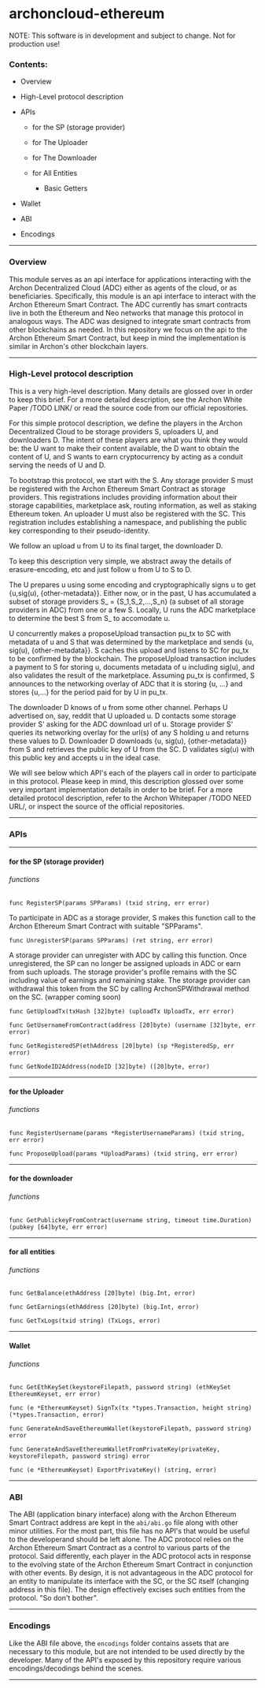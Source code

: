# archoncloud-ethereum

NOTE: This software is in development and subject to change. Not for production use!

### Contents:

 - Overview

 - High-Level protocol description

 - APIs 

   - for the SP (storage provider)

   - for The Uploader

   - for The Downloader

   - for All Entities

     - Basic Getters
     
  - Wallet

  - ABI

  - Encodings

--------------------------------------------------------------------


### Overview

This module serves as an api interface for applications interacting with the Archon Decentralized Cloud (ADC) either as agents of the cloud, or as beneficiaries. Specifically, this module is an api interface to interact with the Archon Ethereum Smart Contract. The ADC currently has smart contracts live in both the Ethereum and Neo networks that manage this protocol in analogous ways. The ADC was designed to integrate smart contracts from other blockchains as needed. In this repository we focus on the api to the Archon Ethereum Smart Contract, but keep in mind the implementation is similar in Archon's other blockchain layers.


--------------------------------------------------------------------

### High-Level protocol description

This is a very high-level description. Many details are glossed over in order to keep this brief. For a more detailed description, see the Archon White Paper /TODO LINK/ or read the source code from our official repositories.

For this simple protocol description, we define the players in the Archon Decentralized Cloud to be storage providers S, uploaders U, and downloaders D. The intent of these players are what you think they would be: the U want to make their content available, the D want to obtain the content of U, and S wants to earn cryptocurrency by acting as a conduit serving the needs of U and D.

To bootstrap this protocol, we start with the S. Any storage provider S must be registered with the Archon Ethereum Smart Contract as storage providers. This registrations includes providing information about their storage capabilities, marketplace ask, routing information, as well as staking Ethereum token. An uploader U must also be registered with the SC. This registration includes establishing a namespace, and publishing the public key corresponding to their pseudo-identity.

We follow an upload u from U to its final target, the downloader D.

To keep this description very simple, we abstract away the details of erasure-encoding, etc and just follow u from U to S to D.

The U prepares u using some encoding and cryptographically signs u to get {u,sig(u), {other-metadata}}. Either now, or in the past, U has accumulated a subset of storage providers S_ = {S_1,S_2,...,S_n} (a subset of all storage providers in ADC) from one or a few S. Locally, U runs the ADC marketplace to determine the best S from S_ to accomodate u.

U concurrently makes a proposeUpload transaction pu_tx to SC with metadata of u and S that was determined by the marketplace and sends {u, sig(u), {other-metadata}}. S caches this upload and listens to SC for pu_tx to be confirmed by the blockchain. The proposeUpload transaction includes a payment to S for storing u, documents metadata of u including sig(u), and also validates the result of the marketplace. Assuming pu_tx is confirmed, S announces to the networking overlay of ADC that it is storing {u, ...} and stores {u,...} for the period paid for by U in pu_tx. 

The downloader D knows of u from some other channel. Perhaps U advertised on, say, reddit that U uploaded u. D contacts some storage provider S' asking for the ADC download url of u. Storage provider S' queries its networking overlay for the url(s) of any S holding u and returns these values to D. Downloader D downloads {u, sig(u), {other-metadata}} from S and retrieves the public key of U from the SC. D validates sig(u) with this public key and accepts u in the ideal case.

We will see below which API's each of the players call in order to participate in this protocol. Please keep in mind, this description glossed over some very important implementation details in order to be brief. For a more detailed protocol description, refer to the Archon Whitepaper /TODO NEED URL/, or inspect the source of the official repositories.

--------------------------------------------------------------------

### APIs 

--------------------------------------------------------------------

#### for the SP (storage provider)

###### functions

`func RegisterSP(params SPParams) (txid string, err error)`

To participate in ADC as a storage provider, S makes this function call to the Archon Ethereum Smart Contract with suitable "SPParams". 

`func UnregisterSP(params SPParams) (ret string, err error)`

A storage provider can unregister with ADC by calling this function. Once unregistered, the SP can no longer be assigned uploads in ADC or earn from such uploads. The storage provider's profile remains with the SC including value of earnings and remaining stake. The storage provider can withdrawal this token from the SC by calling ArchonSPWithdrawal method on the SC. (wrapper coming soon)

`func GetUploadTx(txHash [32]byte) (uploadTx UploadTx, err error)`


`func GetUsernameFromContract(address [20]byte) (username [32]byte, err error)`


`func GetRegisteredSP(ethAddress [20]byte) (sp *RegisteredSp, err error)`


`func GetNodeID2Address(nodeID [32]byte) ([20]byte, error)`

--------------------------------------------------------------------

#### for the Uploader

###### functions

`func RegisterUsername(params *RegisterUsernameParams) (txid string, err error)` 

`func ProposeUpload(params *UploadParams) (txid string, err error)` 


--------------------------------------------------------------------

#### for the downloader

###### functions

`func GetPublickeyFromContract(username string, timeout time.Duration) (pubkey [64]byte, err error)`


--------------------------------------------------------------------

#### for all entities

###### functions

`func GetBalance(ethAddress [20]byte) (big.Int, error)`


`func GetEarnings(ethAddress [20]byte) (big.Int, error)`


`func GetTxLogs(txid string) (TxLogs, error)`


--------------------------------------------------------------------

####  Wallet

###### functions

`func GetEthKeySet(keystoreFilepath, password string) (ethKeySet EthereumKeyset, err error)`

`func (e *EthereumKeyset) SignTx(tx *types.Transaction, height string) (*types.Transaction, error)`

`func GenerateAndSaveEthereumWallet(keystoreFilepath, password string) error`

`func GenerateAndSaveEthereumWalletFromPrivateKey(privateKey, keystoreFilepath, password string) error`

`func (e *EthereumKeyset) ExportPrivateKey() (string, error)`


--------------------------------------------------------------------

### ABI

The ABI (application binary interface) along with the Archon Ethereum Smart Contract address are kept in the `abi/abi.go` file along with other minor utilities. For the most part, this file has no API's that would be useful to the developerand should be left alone. The ADC protocol relies on the Archon Ethereum Smart Contract as a control to various parts of the protocol. Said differently, each player in the ADC protocol acts in response to the evolving state of the Archon Ethereum Smart Contract in conjunction with other events. By design, it is not advantageous in the ADC protocol for an entity to manipulate its interface with the SC, or the SC itself (changing address in this file). The design effectively excises such entities from the protocol. "So don't bother".

--------------------------------------------------------------------

### Encodings

Like the ABI file above, the `encodings` folder contains assets that are necessary to this module, but are not intended to be used directly by the developer. Many of the API's exposed by this repository require various encodings/decodings behind the scenes. 

--------------------------------------------------------------------

